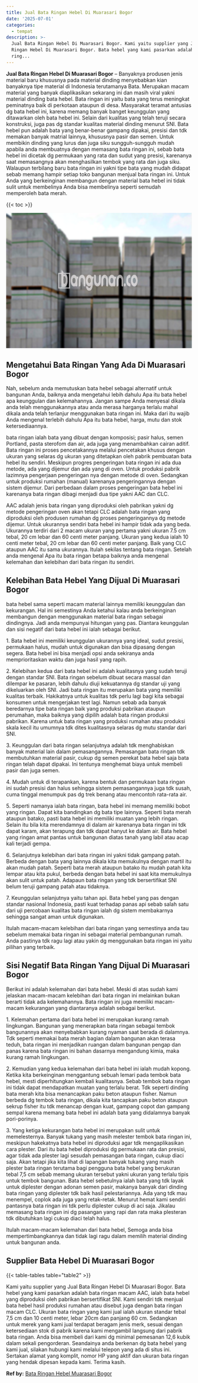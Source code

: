 ```yaml
---
title: Jual Bata Ringan Hebel Di Muarasari Bogor
date: '2025-07-01'
categories:
  - tempat
description: >-
  Jual Bata Ringan Hebel Di Muarasari Bogor. Kami yaitu supplier yang Jual Bata
  Ringan Hebel Di Muarasari Bogor. Bata hebel yang kami pasarkan adalah bata
  ring...
---
```


**Jual Bata Ringan Hebel Di Muarasari Bogor** – Banyaknya produsen jenis material baru khususnya pada material dinding menyebabkan kian banyaknya tipe material di Indonesia terutamanya Bata. Merupakan macam material yang banyak diaplikasikan sekarang ini dan masih viral yakni material dinding bata hebel. Bata ringan ini yaitu bata yang terus meningkat peminatnya baik di perkotaan ataupun di desa. Masyarakat teramat antusias dg bata hebel ini, karena memang banyak banget keunggulan yang ditawarkan oleh bata hebel ini. Selain dari kualitas yang telah teruji secara konstruksi, juga pas dg standar kualitas material dinding menurut SNI. Bata hebel pun adalah bata yang benar-benar gampang dipakai, presisi dan tdk memakan banyak matrial lainnya, khususnya pasir dan semen. Untuk membikin dinding yang lurus dan juga siku sungguh-sungguh mudah apabila anda membuatnya dengan memasang bata ringan ini, sebab bata hebel ini dicetak dg permukaan yang rata dan sudut yang presisi, karenanya saat memasangnya akan menghasilkan tembok yang rata dan juga siku. Walaupun terbilang baru bata ringan ini yakni tipe bata yang mudah didapat sebab memang hampir setiap toko bangunan menjual bata ringan ini. Untuk Anda yang berkeinginan membangun dengan material bata hebel ini tidak sulit untuk membelinya Anda bisa membelinya seperti semudah memperoleh bata merah.

{{< toc >}}

![Jual Bata Ringan Hebel Di Muarasari Bogor](/images/jual-hebel-murah-41.png)

## Mengetahui Bata Ringan Yang Ada Di Muarasari Bogor

Nah, sebelum anda memutuskan bata hebel sebagai alternatif untuk bangunan Anda, baiknya anda mengetahui lebih dahulu Apa itu bata hebel apa keunggulan dan kelemahannya. Jangan sampe Anda menyesal dikala anda telah menggunakannya atau anda merasa harganya terlalu mahal dikala anda telah terlanjur menggunakan bata ringan ini. Maka dari itu wajib Anda mengenal terlebih dahulu Apa itu bata hebel, harga, mutu dan stok ketersediaannya.

bata ringan ialah bata yang dibuat dengan komposisi; pasir halus, semen Portland, pasta sterofom dan air, ada juga yang menambahkan cairan aditif. Bata ringan ini proses pencetakannya melalui pencetakan khusus dengan ukuran yang selaras dg ukuran yang ditetapkan oleh pabrik pembuatan bata hebel itu sendiri. Meskipun progres pengeringan bata ringan ini ada dua metode, ada yang dijemur dan ada yang di oven. Untuk produksi pabrik lazimnya pengerjaan pengeringan nya dengan metode di oven. Sedangkan untuk produksi rumahan (manual) karenanya pengeringannya dengan sistem dijemur. Dari perbedaan dalam proses pengeringan bata hebel ini karenanya bata ringan dibagi menjadi dua tipe yakni AAC dan CLC.

AAC adalah jenis bata ringan yang diproduksi oleh pabrikan yakni dg metode pengeringan oven akan tetapi CLC adalah bata ringan yang diproduksi oleh produsen rumahan dg proses pengeringannya dg metode dijemur. Untuk ukurannya sendiri bata hebel ini hampir tidak ada yang beda. Ukurannya terdiri dari 2 macam ukuran yang pertama yakni ukuran 7.5 cm tebal, 20 cm lebar dan 60 centi meter panjang. Ukuran yang kedua ialah 10 centi meter tebal, 20 cm lebar dan 60 centi meter panjang. Baik yang CLC ataupun AAC itu sama ukurannya. Itulah sekilas tentang bata ringan. Setelah anda mengenal Apa itu bata ringan betapa baiknya anda mengenal kelemahan dan kelebihan dari bata ringan itu sendiri.

## Kelebihan Bata Hebel Yang Dijual Di Muarasari Bogor

bata hebel sama seperti macam material lainnya memiliki keunggulan dan kekurangan. Hal ini semestinya Anda ketahui kalau anda berkeinginan membangun dengan menggunakan material bata ringan sebagai dindingnya. Jadi anda mempunyai hitungan yang pas. Diantara keunggulan dan sisi negatif dari bata hebel ini ialah sebagai berikut.

1\. Bata hebel ini memiliki keunggulan ukurannya yang ideal, sudut presisi, permukaan halus, mudah untuk digunakan dan bisa dipasang dengan segera. Bata hebel ini bisa menjadi opsi anda sekiranya anda memprioritaskan waktu dan juga hasil yang rapih.

2\. Kelebihan kedua dari bata hebel ini adalah kualitasnya yang sudah teruji dengan standar SNI. Bata ringan sebelum dibuat secara massal dan dilempar ke pasaran, lebih dahulu diuji kekuatannya dg standar uji yang dikeluarkan oleh SNI. Jadi bata ringan itu merupakan bata yang memiliki kualitas terbaik. Hakikatnya untuk kualitas tdk perlu lagi bagi kita sebagai konsumen untuk mengerjakan test lagi. Namun sebab ada banyak beredarnya tipe bata ringan baik yang produksi pabrikan ataupun perumahan, maka baiknya yang dipilih adalah bata ringan produksi pabrikan. Karena untuk bata ringan yang produksi rumahan atau produksi skala kecil itu umumnya tdk dites kualitasnya selaras dg mutu standar dari SNI.

3\. Keunggulan dari bata ringan selanjutnya adalah tdk menghabiskan banyak material lain dalam pemasangannya. Pemasangan bata ringan tdk membutuhkan material pasir, cukup dg semen perekat bata hebel saja bata ringan telah dapat dipakai. Ini tentunya menghemat biaya untuk membeli pasir dan juga semen.

4\. Mudah untuk di terapankan, karena bentuk dan permukaan bata ringan ini sudah presisi dan halus sehingga sistem pemasangannya juga tdk susah, cuma tinggal menumpuk pas dg trek benang atau mencontoh rata-rata air.

5\. Seperti namanya ialah bata ringan, bata hebel ini memang memiliki bobot yang ringan. Dapat kita bandingkan dg bata tipe lainnya. Seperti bata merah ataupun batako, pasti bata hebel ini memiliki muatan yang lebih ringan. Selain itu bila kita merendamnya di dalam air karenanya bata ringan ini tdk dapat karam, akan terapung dan tdk dapat hanyut ke dalam air. Bata hebel yang ringan amat pantas untuk bangunan diatas tanah yang labil atau acap kali terjadi gempa.

6\. Selanjutnya kelebihan dari bata ringan ini yakni tidak gampang patah. Berbeda dengan bata yang lainnya dikala kita memukulnya dengan martil itu akan mudah patah. Seperti bata merah ataupun batako itu mudah patah kita lempar atau kita pukul, berbeda dengan bata hebel ini saat kita memukulnya akan sulit untuk patah. Adapaun bata ringan yang tdk bersertifikat SNI belum teruji gampang patah atau tidaknya.

7\. Keunggulan selanjutnya yaitu tahan api. Bata hebel yang pas dengan standar nasional Indonesia, pasti kuat terhadap panas api sebab salah satu dari uji percobaan kualitas bata ringan ialah dg sistem membakarnya sehingga sangat aman untuk digunakan.

Itulah macam-macam kelebihan dari bata ringan yang semestinya anda tau sebelum memakai bata ringan ini sebagai material pembangunan rumah. Anda pastinya tdk ragu lagi atau yakin dg menggunakan bata ringan ini yaitu pilihan yang terbaik.

## Sisi Negatif Bata Ringan Yang Dijual Di Muarasari Bogor

Berikut ini adalah kelemahan dari bata hebel. Meski di atas sudah kami jelaskan macam-macam kelebihan dari bata ringan ini melainkan bukan berarti tidak ada kelemahannya. Bata ringan ini juga memiliki macam-macam kekurangan yang diantaranya adalah sebagai berikut.

1\. Kelemahan pertama dari bata hebel ini merupakan kurang ramah lingkungan. Bangunan yang menerapkan bata ringan sebagai tembok bangunannya akan menyebabkan kurang nyaman saat berada di dalamnya. Tdk seperti memakai bata merah bagian dalam bangunan akan terasa teduh, bata ringan ini menjadikan ruangan dalam bangunan pengap dan panas karena bata ringan ini bahan dasarnya mengandung kimia, maka kurang ramah lingkungan.

2\. Kemudian yang kedua kelemahan dari bata hebel ini ialah mudah kopong. Ketika kita berkeinginan menggantung sebuah lemari pada tembok bata hebel, mesti diperhitungkan kembali kualitasnya. Sebab tembok bata ringan ini tidak dapat mendapatkan muatan yang terlalu berat. Tdk seperti dinding bata merah kita bisa menancapkan paku beton ataupun fisher. Namun berbeda dg tembok bata ringan, dikala kita tancapkan paku beton ataupun sekrup fisher itu tdk menancap dengan kuat, gampang copot dan gampang sempal karena memang bata hebel ini adalah bata yang didalamnya banyak pori-porinya.

3\. Yang ketiga kekurangan bata hebel ini merupakan sulit untuk memelesternya. Banyak tukang yang masih melester tembok bata ringan ini, meskipun hakekatnya bata hebel ini diproduksi agar tdk mengaplikasikan cara plester. Dari itu bata hebel diproduksi dg permukaan rata dan presisi, agar tidak ada plester lagi sesudah pemasangan bata ringan, cukup diaci saja. Akan tetapi jika kita lihat di lapangan banyak tukang yang masih plester bata ringan terutama bagi pengguna bata hebel yang berukuran tebal 7,5 cm sebab memang ukuran tersebut yakni ukuran yang terlalu tipis untuk tembok bangunan. Bata hebel sebetulnya ialah bata yang tdk layak untuk diplester dengan adonan semen pasir, makanya banyak dari dinding bata ringan yang diplester tdk baik hasil pelestariannya. Ada yang tdk mau menempel, coplok ada juga yang retak-retak. Menurut hemat kami sendiri pantasnya bata ringan ini tdk perlu diplester cukup di aci saja. Jikalau memasang bata ringan ini dg pasangan yang rapi dan rata maka plesteran tdk dibutuhkan lagi cukup diaci telah halus.

Itulah macam-macam kelemahan dari bata hebel, Semoga anda bisa mempertimbangkannya dan tidak lagi ragu dalam memilih material dinding untuk bangunan anda.

## Supplier Bata Hebel Di Muarasari Bogor

{{< table-tables table="table2" >}}

Kami yaitu supplier yang Jual Bata Ringan Hebel Di Muarasari Bogor. Bata hebel yang kami pasarkan adalah bata ringan macam AAC, ialah bata hebel yang diproduksi oleh pabrikan bersertifikat SNI. Kami sendiri tdk menjual bata hebel hasil produksi rumahan atau disebut juga dengan bata ringan macam CLC. Ukuran bata ringan yang kami jual ialah ukuran standar tebal 7,5 cm dan 10 centi meter, lebar 20cm dan panjang 60 cm. Sedangkan untuk merek yang kami jual terdapat beragam jenis merk, sesuai dengan ketersediaan stok di pabrik karena kami mengambil langsung dari pabrik bata ringan. Anda bisa membeli dari kami dg minimal pemesanan 12,6 kubik dalam sekali pengorderan. Seandainya anda berkenan dg bata hebel yang kami jual, silakan hubungi kami melalui telepon yang ada di situs ini. Sertakan alamat yang komplit, nomor HP yang aktif dan ukuran bata ringan yang hendak dipesan kepada kami. Terima kasih.

**Ref by:** [Bata Ringan Hebel Muarasari Bogor](https://id.wikipedia.org/wiki/Bata)
